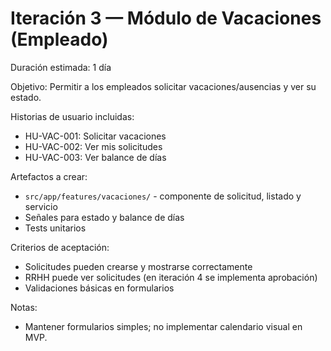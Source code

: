# Iteración 3 — Módulo de Vacaciones (Empleado)

Duración estimada: 1 día

Objetivo:
Permitir a los empleados solicitar vacaciones/ausencias y ver su estado.

Historias de usuario incluidas:
- HU-VAC-001: Solicitar vacaciones
- HU-VAC-002: Ver mis solicitudes
- HU-VAC-003: Ver balance de días

Artefactos a crear:
- `src/app/features/vacaciones/` - componente de solicitud, listado y servicio
- Señales para estado y balance de días
- Tests unitarios

Criterios de aceptación:
- Solicitudes pueden crearse y mostrarse correctamente
- RRHH puede ver solicitudes (en iteración 4 se implementa aprobación)
- Validaciones básicas en formularios

Notas:
- Mantener formularios simples; no implementar calendario visual en MVP.
